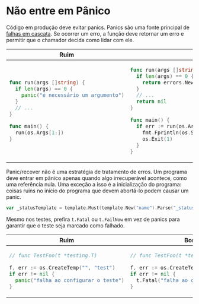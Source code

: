 # Não entre em Pânico

Código em produção deve evitar panics. Panics são uma fonte principal de [falhas em cascata]. Se ocorrer um erro, a função deve retornar um erro e permitir que o chamador decida como lidar com ele.

  [falhas em cascata]: https://en.wikipedia.org/wiki/Cascading_failure


<table>
<thead><tr><th>Ruim</th><th>Bom</th></tr></thead>
<tbody>
<tr><td>

```go
func run(args []string) {
  if len(args) == 0 {
    panic("é necessário um argumento")
  }
  // ...
}

func main() {
  run(os.Args[1:])
}
```

</td><td>

```go
func run(args []string) error {
  if len(args) == 0 {
    return errors.New("é necessário um argumento")
  }
  // ...
  return nil
}

func main() {
  if err := run(os.Args[1:]); err != nil {
    fmt.Fprintln(os.Stderr, err)
    os.Exit(1)
  }
}
```

</td></tr>
</tbody></table>

Panic/recover não é uma estratégia de tratamento de erros. Um programa deve entrar em pânico apenas quando algo irrecuperável acontece, como uma referência nula. Uma exceção a isso é a inicialização do programa: coisas ruins no início do programa que devem abortá-lo podem causar um panic.

```go
var _statusTemplate = template.Must(template.New("name").Parse("_statusHTML"))
```

Mesmo nos testes, prefira `t.Fatal` ou `t.FailNow` em vez de panics para garantir que o teste seja marcado como falhado.

<table>
<thead><tr><th>Ruim</th><th>Bom</th></tr></thead>
<tbody>
<tr><td>

```go
// func TestFoo(t *testing.T)

f, err := os.CreateTemp("", "test")
if err != nil {
  panic("falha ao configurar o teste")
}
```

</td><td>

```go
// func TestFoo(t *testing.T)

f, err := os.CreateTemp("", "test")
if err != nil {
  t.Fatal("falha ao configurar o teste")
}
```

</td></tr>
</tbody></table>
